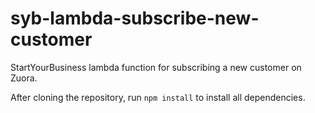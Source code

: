 # syb-lambda-subscribe-new-customer

StartYourBusiness lambda function for subscribing a new customer on Zuora.

After cloning the repository, run `npm install` to install all dependencies.